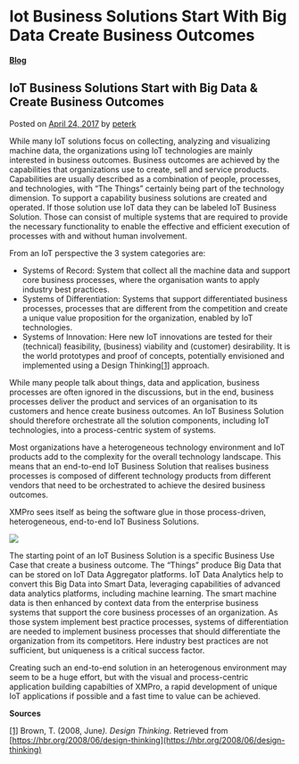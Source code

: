 # Iot Business Solutions Start With Big Data Create Business Outcomes

[**Blog**](https://xmpro.com/category/blog/)

## IoT Business Solutions Start with Big Data & Create Business Outcomes

Posted on [April 24, 2017](https://xmpro.com/iot-business-solutions-start-big-data-create-business-outcomes/) by [peterk](https://xmpro.com/author/peterk/)

While many IoT solutions focus on collecting, analyzing and visualizing machine data, the organizations using IoT technologies are mainly interested in business outcomes. Business outcomes are achieved by the capabilities that organizations use to create, sell and service products. Capabilities are usually described as a combination of people, processes, and technologies, with “The Things” certainly being part of the technology dimension. To support a capability business solutions are created and operated. If those solution use IoT data they can be labeled IoT Business Solution. Those can consist of multiple systems that are required to provide the necessary functionality to enable the effective and efficient execution of processes with and without human involvement.

From an IoT perspective the 3 system categories are:

* Systems of Record: System that collect all the machine data and support core business processes, where the organisation wants to apply industry best practices.
* Systems of Differentiation: Systems that support differentiated business processes, processes that are different from the competition and create a unique value proposition for the organization, enabled by IoT technologies.
* Systems of Innovation: Here new IoT innovations are tested for their (technical) feasibility, (business) viability and (customer) desirability. It is the world prototypes and proof of concepts, potentially envisioned and implemented using a Design Thinking[\[1\]](iot-business-solutions-start-with-big-data--create-business-outcomes.md#_ftn1) approach.

While many people talk about things, data and application, business processes are often ignored in the discussions, but in the end, business processes deliver the product and services of an organisation to its customers and hence create business outcomes. An IoT Business Solution should therefore orchestrate all the solution components, including IoT technologies, into a process-centric system of systems.

Most organizations have a heterogeneous technology environment and IoT products add to the complexity for the overall technology landscape. This means that an end-to-end IoT Business Solution that realises business processes is composed of different technology products from different vendors that need to be orchestrated to achieve the desired business outcomes.

XMPro sees itself as being the software glue in those process-driven, heterogeneous, end-to-end IoT Business Solutions.

[![](https://xmpro.com/wp-content/uploads/2017/03/Slide1-1-1024x576.png)](https://xmpro.com/wp-content/uploads/2017/03/Slide1-1.png)

The starting point of an IoT Business Solution is a specific Business Use Case that create a business outcome. The “Things” produce Big Data that can be stored on IoT Data Aggregator platforms. IoT Data Analytics help to convert this Big Data into Smart Data, leveraging capabilities of advanced data analytics platforms, including machine learning. The smart machine data is then enhanced by context data from the enterprise business systems that support the core business processes of an organization. As those system implement best practice processes, systems of differentiation are needed to implement business processes that should differentiate the organization from its competitors. Here industry best practices are not sufficient, but uniqueness is a critical success factor.

Creating such an end-to-end solution in an heterogenous environment may seem to be a huge effort, but with the visual and process-centric application building capabilties of XMPro, a rapid development of unique IoT applications if possible and a fast time to value can be achieved.

**Sources**

[\[1\]](iot-business-solutions-start-with-big-data--create-business-outcomes.md#_ftnref1) Brown, T. (2008, Jun&#x65;_). Design Thinking_. Retrieved from [https://hbr.org/2008/06/design-thinking](https://hbr.org/2008/06/design-thinking)


